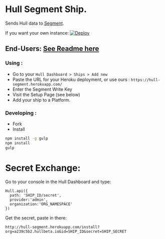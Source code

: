 
# Hull Segment Ship.

Sends Hull data to [Segment](http://segment.com).

If you want your own instance: [![Deploy](https://www.herokucdn.com/deploy/button.png)](https://heroku.com/deploy?template=https://github.com/hull-ships/hull-segment)

End-Users: [See Readme here](https://dashboard.hullapp.io/readme?url=https://hull-segment.herokuapp.com)
---

### Using :

- Go to your `Hull Dashboard > Ships > Add new`
- Paste the URL for your Heroku deployment, or use ours : `https://hull-segment.herokuapp.com/`
- Enter the Segment Write Key
- Visit the Setup Page (see below)
- Add your ship to a Platform.

### Developing :

- Fork
- Install

```sh
npm install -g gulp
npm install
gulp
```

# Secret Exchange:

Go to your console in the Hull Dashboard and type:

```
Hull.api({
  path: 'SHIP_ID/secret',
  provider:'admin',
  organization:'ORG_NAMESPACE'
})
```

Get the secret, paste in there:

`http://hull-segment.herokuapp.com/install?org=a239c5b2.hullbeta.io&id=SHIP_ID&secret=SHIP_SECRET`
